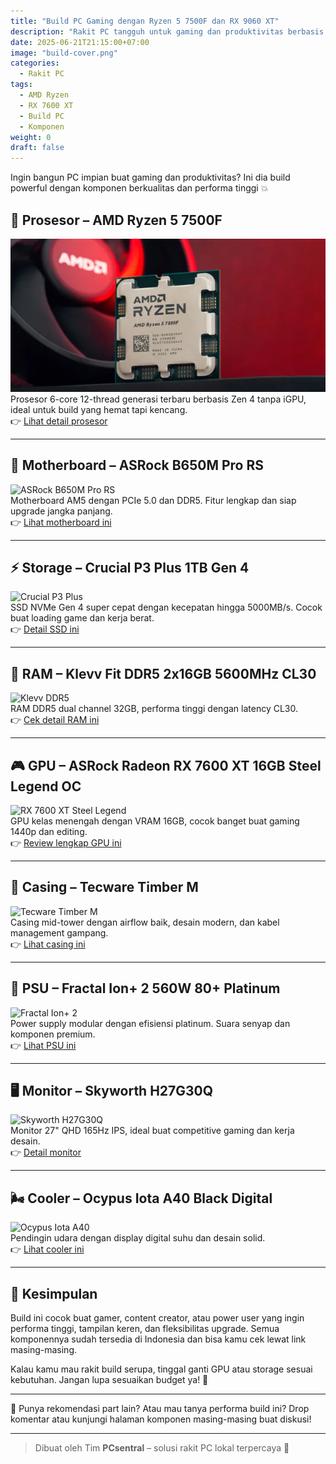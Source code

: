 ```yaml
---
title: "Build PC Gaming dengan Ryzen 5 7500F dan RX 9060 XT"
description: "Rakit PC tangguh untuk gaming dan produktivitas berbasis Ryzen 5 7500F dengan komponen terbaik di kelasnya."
date: 2025-06-21T21:15:00+07:00
image: "build-cover.png"
categories:
  - Rakit PC
tags:
  - AMD Ryzen
  - RX 7600 XT
  - Build PC
  - Komponen
weight: 0
draft: false
---
```


Ingin bangun PC impian buat gaming dan produktivitas? Ini dia build powerful dengan komponen berkualitas dan performa tinggi 💥

## 🧠 Prosesor – AMD Ryzen 5 7500F
![Ryzen 5 7500F](ryzen-7500f.png)  
Prosesor 6-core 12-thread generasi terbaru berbasis Zen 4 tanpa iGPU, ideal untuk build yang hemat tapi kencang.  
👉 [Lihat detail prosesor](/post/amd-ryzen-5-7500f)

---

## 🧩 Motherboard – ASRock B650M Pro RS
![ASRock B650M Pro RS](b650m-pro-rs.jpg)  
Motherboard AM5 dengan PCIe 5.0 dan DDR5. Fitur lengkap dan siap upgrade jangka panjang.  
👉 [Lihat motherboard ini](/post/asrock-b650m-pro-rs)

---

## ⚡ Storage – Crucial P3 Plus 1TB Gen 4
![Crucial P3 Plus](crucial-p3-plus-1tb.jpg)  
SSD NVMe Gen 4 super cepat dengan kecepatan hingga 5000MB/s. Cocok buat loading game dan kerja berat.  
👉 [Detail SSD ini](/post/crucial-p3-plus-1tb)

---

## 🧠 RAM – Klevv Fit DDR5 2x16GB 5600MHz CL30
![Klevv DDR5](klevv-ddr5-32gb.jpg)  
RAM DDR5 dual channel 32GB, performa tinggi dengan latency CL30.  
👉 [Cek detail RAM ini](/post/klevv-fit-ddr5-5600)

---

## 🎮 GPU – ASRock Radeon RX 7600 XT 16GB Steel Legend OC
![RX 7600 XT Steel Legend](rx9060xt-steellegend.jpg)  
GPU kelas menengah dengan VRAM 16GB, cocok banget buat gaming 1440p dan editing.  
👉 [Review lengkap GPU ini](/post/asrock-rx-9060xt-steellegend)

---

## 🧱 Casing – Tecware Timber M
![Tecware Timber M](timber-m.jpg)  
Casing mid-tower dengan airflow baik, desain modern, dan kabel management gampang.  
👉 [Lihat casing ini](/post/tecware-timber-m)

---

## 🔌 PSU – Fractal Ion+ 2 560W 80+ Platinum
![Fractal Ion+ 2](fractal-ion2.jpg)  
Power supply modular dengan efisiensi platinum. Suara senyap dan komponen premium.  
👉 [Lihat PSU ini](/post/fractal-ion-2-560w)

---

## 🖥️ Monitor – Skyworth H27G30Q
![Skyworth H27G30Q](skyworth-h27g30q.jpg)  
Monitor 27" QHD 165Hz IPS, ideal buat competitive gaming dan kerja desain.  
👉 [Detail monitor](/post/skyworth-h27g30q)

---

## 🌬️ Cooler – Ocypus Iota A40 Black Digital
![Ocypus Iota A40](ocypus-iota-a40.jpg)  
Pendingin udara dengan display digital suhu dan desain solid.  
👉 [Lihat cooler ini](/post/ocypus-iota-a40)

---

## 🧾 Kesimpulan
Build ini cocok buat gamer, content creator, atau power user yang ingin performa tinggi, tampilan keren, dan fleksibilitas upgrade. Semua komponennya sudah tersedia di Indonesia dan bisa kamu cek lewat link masing-masing.

Kalau kamu mau rakit build serupa, tinggal ganti GPU atau storage sesuai kebutuhan. Jangan lupa sesuaikan budget ya! 💸

---

💬 Punya rekomendasi part lain? Atau mau tanya performa build ini? Drop komentar atau kunjungi halaman komponen masing-masing buat diskusi!

---

> Dibuat oleh Tim **PCsentral** – solusi rakit PC lokal terpercaya 💪  
